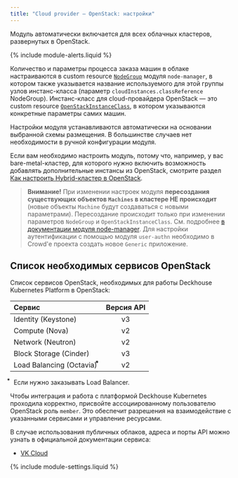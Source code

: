 ```yaml
---
title: "Cloud provider — OpenStack: настройки"
---
```


Модуль автоматически включается для всех облачных кластеров, развернутых в OpenStack.

{% include module-alerts.liquid %}

Количество и параметры процесса заказа машин в облаке настраиваются в custom resource [`NodeGroup`](../../modules/node-manager/cr.html#nodegroup) модуля `node-manager`, в котором также указывается название используемого для этой группы узлов инстанс-класса (параметр `cloudInstances.classReference` NodeGroup).  Инстанс-класс для cloud-провайдера OpenStack — это custom resource [`OpenStackInstanceClass`](cr.html#openstackinstanceclass), в котором указываются конкретные параметры самих машин.

Настройки модуля устанавливаются автоматически на основании выбранной схемы размещения. В большинстве случаев нет необходимости в ручной конфигурации модуля.

Если вам необходимо настроить модуль, потому что, например, у вас bare-metal-кластер, для которого нужно включить возможность добавлять дополнительные инстансы из OpenStack, смотрите раздел [Как настроить Hybrid-кластер в OpenStack](faq.html#как-поднять-гибридный-кластер).

> **Внимание!** При изменении настроек модуля **пересоздания существующих объектов `Machines` в кластере НЕ происходит** (новые объекты `Machine` будут создаваться с новыми параметрами). Пересоздание происходит только при изменении параметров `NodeGroup` и `OpenStackInstanceClass`. См. подробнее [в документации модуля node-manager](../../modules/node-manager/faq.html#как-пересоздать-эфемерные-машины-в-облаке-с-новой-конфигурацией).
> Для настройки аутентификации с помощью модуля `user-authn` необходимо в Crowd'е проекта создать новое `Generic` приложение.

## Список необходимых сервисов OpenStack

Список сервисов OpenStack, необходимых для работы Deckhouse Kubernetes Platform в OpenStack:

| Сервис                           | Версия API |
|:---------------------------------|:----------:|
| Identity (Keystone)              | v3         |
| Compute (Nova)                   | v2         |
| Network (Neutron)                | v2         |
| Block Storage (Cinder)           | v3         |
| Load Balancing (Octavia) &#8432; | v2         |

&#8432;  Если нужно заказывать Load Balancer.

Чтобы интеграция и работа с платформой Deckhouse Kubernetes проходила корректно, присвойте ассоциированному пользователю OpenStack роль `member`. Это обеспечит разрешения на взаимодействие с указанными сервисами и управление ресурсами.

В случае использования публичных облаков, адреса и порты API можно узнать в официальной документации сервиса:  
* [VK Cloud](https://cloud.vk.com/docs/tools-for-using-services/api/rest-api/endpoints)

{% include module-settings.liquid %}
